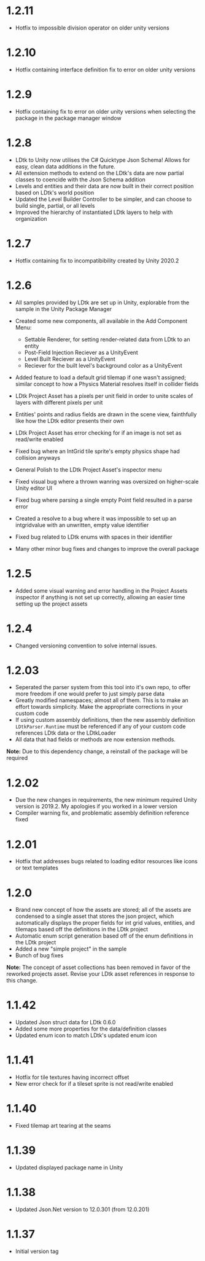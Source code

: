 # 1.2.11
- Hotfix to impossible division operator on older unity versions

# 1.2.10
- Hotfix containing interface definition fix to error on older unity versions

# 1.2.9
- Hotfix containing fix to error on older unity versions when selecting the package in the package manager window

# 1.2.8
- LDtk to Unity now utilises the C# Quicktype Json Schema! Allows for easy, clean data additions in the future.
- All extension methods to extend on the LDtk's data are now partial classes to coencide with the Json Schema addition
- Levels and entities and their data are now built in their correct position based on LDtk's world position
- Updated the Level Builder Controller to be simpler, and can choose to build single, partial, or all levels
- Improved the hierarchy of instantiated LDtk layers to help with organization

# 1.2.7
- Hotfix containing fix to incompatibibility created by Unity 2020.2

# 1.2.6
- All samples provided by LDtk are set up in Unity, explorable from the sample in the Unity Package Manager
- Created some new components, all available in the Add Component Menu:
  - Settable Renderer, for setting render-related data from LDtk to an entity
  - Post-Field Injection Reciever as a UnityEvent
  - Level Built Reciever as a UnityEvent
  - Reciever for the built level's background color as a UnityEvent
- Added feature to load a default grid tilemap if one wasn't assigned; similar concept to how a Physics Material resolves itself in collider fields
- LDtk Project Asset has a pixels per unit field in order to unite scales of layers with different pixels per unit
- Entities' points and radius fields are drawn in the scene view, fainthfully like how the LDtk editor presents their own

- LDtk Project Asset has error checking for if an image is not set as read/write enabled
- Fixed bug where an IntGrid tile sprite's empty physics shape had collision anyways
- General Polish to the LDtk Project Asset's inspector menu
- Fixed visual bug where a thrown wanring was oversized on higher-scale Unity editor UI
- Fixed bug where parsing a single empty Point field resulted in a parse error
- Created a resolve to a bug where it was impossible to set up an intgridvalue with an unwritten, empty value identifier
- Fixed bug related to LDtk enums with spaces in their identifier
- Many other minor bug fixes and changes to improve the overall package

# 1.2.5
- Added some visual warning and error handling in the Project Assets inspector if anything is not set up correctly, allowing an easier time setting up the project assets

# 1.2.4
- Changed versioning convention to solve internal issues.

# 1.2.03
- Seperated the parser system from this tool into it's own repo, to offer more freedom if one would prefer to just simply parse data
- Greatly modified namespaces; almost all of them. This is to make an effort towards simplicity. Make the appropriate corrections in your custom code
- If using custom assembly definitions, then the new assembly definition `LDtkParser.Runtime` must be referenced if any of your custom code references LDtk data or the LDtkLoader
- All data that had fields or methods are now extension methods.

**Note:** Due to this dependency change, a reinstall of the package will be required

# 1.2.02
- Due the new changes in requirements, the new minimum required Unity version is 2019.2. My apologies if you worked in a lower version
- Compiler warning fix, and problematic assembly definition reference fixed

# 1.2.01
- Hotfix that addresses bugs related to loading editor resources like icons or text templates

# 1.2.0
- Brand new concept of how the assets are stored; all of the assets are condensed to a single asset that stores the json project, which automatically displays the proper fields for int grid values, entities, and tilemaps based off the definitions in the LDtk project
- Automatic enum script generation based off of the enum definitions in the LDtk project
- Added a new "simple project" in the sample
- Bunch of bug fixes

**Note:** The concept of asset collections has been removed in favor of the reworked projects asset. Revise your LDtk asset references in response to this change.

# 1.1.42
- Updated Json struct data for LDtk 0.6.0
- Added some more properties for the data/definition classes
- Updated enum icon to match LDtk's updated enum icon

# 1.1.41
- Hotfix for tile textures having incorrect offset
- New error check for if a tileset sprite is not read/write enabled

# 1.1.40
- Fixed tilemap art tearing at the seams

# 1.1.39
- Updated displayed package name in Unity

# 1.1.38
- Updated Json.Net version to 12.0.301 (from 12.0.201)

# 1.1.37
- Initial version tag
